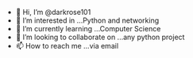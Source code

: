 - 👋 Hi, I’m @darkrose101
- 👀 I’m interested in ...Python and networking
- 🌱 I’m currently learning ...Computer Science
- 💞️ I’m looking to collaborate on ...any python project
- 📫 How to reach me ...via email

<!---
darkrose101/darkrose101 is a ✨ special ✨ repository because its `README.md` (this file) appears on your GitHub profile.
You can click the Preview link to take a look at your changes.
--->

